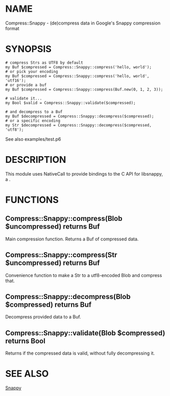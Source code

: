 # NAME

Compress::Snappy - (de)compress data in Google's Snappy compression format

# SYNOPSIS

```perl6
# compress Strs as UTF8 by default
my Buf $compressed = Compress::Snappy::compress('hello, world');
# or pick your encoding
my Buf $compressed = Compress::Snappy::compress('hello, world', 'utf16');
# or provide a buf
my Buf $compressed = Compress::Snappy::compress(Buf.new(0, 1, 2, 3));

# validate it...
my Bool $valid = Compress::Snappy::validate($compressed);

# and decompress to a Buf
my Buf $decompressed = Compress::Snappy::decompress($compressed);
# or a specific encoding
my Str $decompressed = Compress::Snappy::decompress($compressed, 'utf8');
```

See also examples/test.p6

# DESCRIPTION

This module uses NativeCall to provide bindings to the C API for libsnappy, a .

# FUNCTIONS

## Compress::Snappy::compress(Blob $uncompressed) returns Buf

Main compression function. Returns a Buf of compressed data.

## Compress::Snappy::compress(Str $uncompressed) returns Buf

Convenience function to make a Str to a utf8-encoded Blob and compress that.

## Compress::Snappy::decompress(Blob $compressed) returns Buf

Decompress provided data to a Buf.

## Compress::Snappy::validate(Blob $compressed) returns Bool

Returns if the compressed data is valid, without fully decompressing it.

# SEE ALSO

[Snappy](https://github.com/google/snappy)
